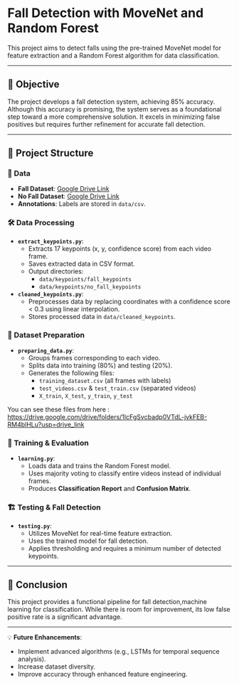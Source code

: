 
# Fall Detection with MoveNet and Random Forest

This project aims to detect falls using the pre-trained MoveNet model for feature extraction and a Random Forest algorithm for data classification.

---

## 🎯 Objective
The project develops a fall detection system, achieving 85% accuracy. Although this accuracy is promising, the system serves as a foundational step toward a more comprehensive solution. It excels in minimizing false positives but requires further refinement for accurate fall detection.

---

## 📂 Project Structure

### 🔹 Data
- **Fall Dataset**: [Google Drive Link](https://drive.google.com/drive/folders/1sXZ3oKdmdfrku2IpATMXC5SW3qEgaUE7?usp=drive_link)
- **No Fall Dataset**: [Google Drive Link](https://drive.google.com/drive/folders/1LXS3OBtgv3RFs3o7Br5TLXJOw4PAtv5y?usp=drive_link)
- **Annotations**: Labels are stored in `data/csv`.

### 🛠️ Data Processing
- **`extract_keypoints.py`**: 
  - Extracts 17 keypoints (x, y, confidence score) from each video frame.
  - Saves extracted data in CSV format.
  - Output directories:
    - `data/keypoints/fall_keypoints`
    - `data/keypoints/no_fall_keypoints`
- **`cleaned_keypoints.py`**: 
  - Preprocesses data by replacing coordinates with a confidence score < 0.3 using linear interpolation.
  - Stores processed data in `data/cleaned_keypoints`.

### 🔄 Dataset Preparation
- **`preparing_data.py`**: 
  - Groups frames corresponding to each video.
  - Splits data into training (80%) and testing (20%).
  - Generates the following files:
    - `training_dataset.csv` (all frames with labels)
    - `test_videos.csv` & `test_train.csv` (separated videos)
    - `X_train`, `X_test`, `y_train`, `y_test`
   
      
You can see these files from here : https://drive.google.com/drive/folders/1IcFgSvcbadp0VTdL-jvkFEB-RM4blHLu?usp=drive_link 

### 🧠 Training & Evaluation
- **`learning.py`**: 
  - Loads data and trains the Random Forest model.
  - Uses majority voting to classify entire videos instead of individual frames.
  - Produces **Classification Report** and **Confusion Matrix**.

### 🏗️ Testing & Fall Detection
- **`testing.py`**: 
  - Utilizes MoveNet for real-time feature extraction.
  - Uses the trained model for fall detection.
  - Applies thresholding and requires a minimum number of detected keypoints.

---

## 📌 Conclusion
This project provides a functional pipeline for fall detection,machine learning for classification. While there is room for improvement, its low false positive rate is a significant advantage.

---

💡 **Future Enhancements**:
- Implement advanced algorithms (e.g., LSTMs for temporal sequence analysis).
- Increase dataset diversity.
- Improve accuracy through enhanced feature engineering.
```

